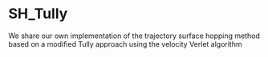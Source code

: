 # SH_Tully
We share our own implementation of the trajectory surface hopping method based on a modified Tully approach using the velocity Verlet algorithm

